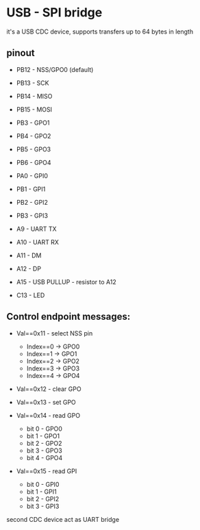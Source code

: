 # USB - SPI bridge

it's a USB CDC device, supports transfers up to 64 bytes in length

## pinout 

 * PB12 - NSS/GPO0 (default)
 * PB13 - SCK
 * PB14 - MISO
 * PB15 - MOSI

 * PB3 - GPO1
 * PB4 - GPO2
 * PB5 - GPO3
 * PB6 - GPO4

 * PA0 - GPI0
 * PB1 - GPI1
 * PB2 - GPI2
 * PB3 - GPI3

 * A9  - UART TX
 * A10 - UART RX

 * A11 - DM
 * A12 - DP
 * A15 - USB PULLUP - resistor to A12
 * C13 - LED

## Control endpoint messages:

 * Val==0x11 - select NSS pin
   * Index==0 -> GPO0
   * Index==1 -> GPO1
   * Index==2 -> GPO2
   * Index==3 -> GPO3
   * Index==4 -> GPO4

 * Val==0x12 - clear GPO
 * Val==0x13 - set GPO
 * Val==0x14 - read GPO
   * bit 0 - GPO0
   * bit 1 - GPO1
   * bit 2 - GPO2
   * bit 3 - GPO3
   * bit 4 - GPO4

 * Val==0x15 - read GPI
   * bit 0 - GPI0
   * bit 1 - GPI1
   * bit 2 - GPI2
   * bit 3 - GPI3


second CDC device act as UART bridge
